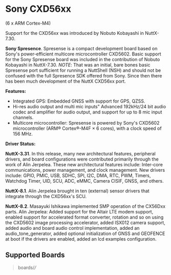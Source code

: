 Sony CXD56xx
============

(6 x ARM Cortex-M4)

Support for the CXD56*xx* was introduced by Nobuto Kobayashi in
NuttX-7.30.

**Sony Spresence**. Spresense is a compact development board based on
Sony's power-efficient multicore microcontroller CXD5602. Basic support
for the Sony Spresense board was included in the contribution of Nobuto
Kobayashi in NuttX-7.30. *NOTE*: That was an initial, bare bones basic
Spresense port sufficient for running a NuttShell (NSH) and should not
be confused with the full Spresence SDK offered from Sony. Since then
there has been much development of the NuttX CXD56xx port.

**Features:**

-   Integrated GPS: Embedded GNSS with support for GPS, QZSS.
-   Hi-res audio output and multi mic inputs\" Advanced 192kHz/24 bit
    audio codec and amplifier for audio output, and support for up to 8
    mic input channels.
-   Multicore microcontroller: Spresense is powered by Sony\'s CXD5602
    microcontroller (ARM® Cortex®-M4F × 6 cores), with a clock speed of
    156 MHz.

**Driver Status:**

**NuttX-3.31**. In this release, many new architectural features,
peripheral drivers, and board configurations were contributed primarily
through the work of Alin Jerpelea. These new architectural features
include: Inter-core communications, power management, and clock
management. New drivers include: GPIO, PMIC, USB, SDHC, SPI, I2C, DMA,
RTC, PWM, Timers, Watchdog Timer, UID, SCU, ADC, eMMC, Camera CISIF,
GNSS, and others.

**NuttX-8.1**. Alin Jerpelea brought in ten (external) sensor drivers
that integrate through the CXD56xx\'s SCU.

**NuttX-8.2**. Masayuki Ishikawa implemented SMP operation of the
CX56Dxx parts. Alin Jerpelea: Added support for the Altair LTE modem
support, enabled support for accelerated format converter, rotation and
so on using the CXD5602 image processing accelerator, added ISX012
camera support, added audio and board audio control implementation,
added an audio\_tone\_generator, added optional initialization of GNSS
and GEOFENCE at boot if the drivers are enabled, added an lcd examples
configuration.

Supported Boards
----------------

> boards/*/*
